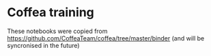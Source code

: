 # Coffea training

These notebooks were copied from https://github.com/CoffeaTeam/coffea/tree/master/binder (and will be syncronised in the future)
